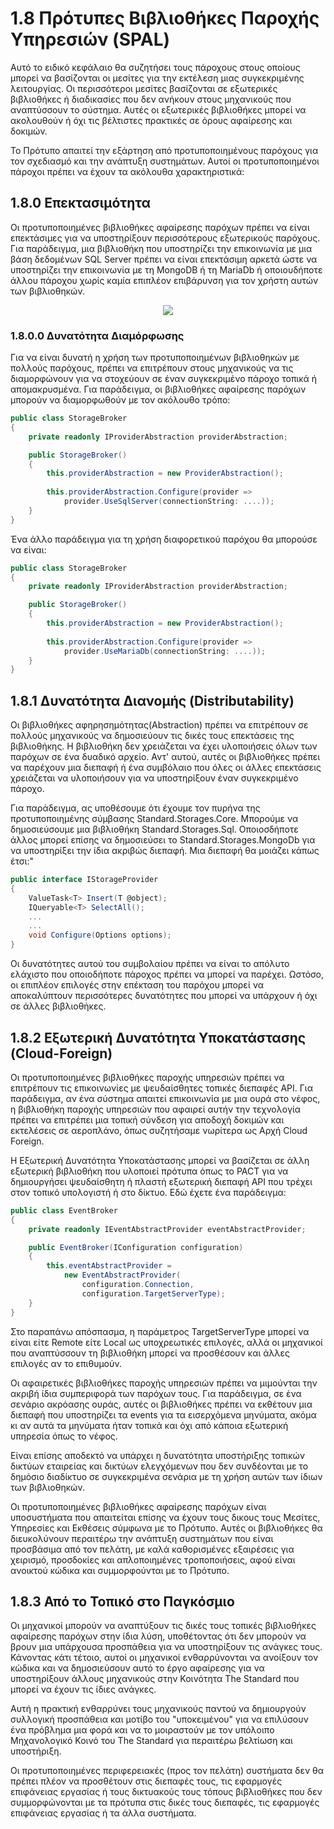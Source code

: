 # 1.8 Πρότυπες Βιβλιοθήκες Παροχής Υπηρεσιών (SPAL)
Αυτό το ειδικό κεφάλαιο θα συζητήσει τους πάροχους στους οποίους μπορεί να βασίζονται οι μεσίτες για την εκτέλεση μιας συγκεκριμένης λειτουργίας. Οι περισσότεροι μεσίτες βασίζονται σε εξωτερικές βιβλιοθήκες ή διαδικασίες που δεν ανήκουν στους μηχανικούς που αναπτύσσουν το σύστημα. Αυτές οι εξωτερικές βιβλιοθήκες μπορεί να ακολουθούν ή όχι τις βέλτιστες πρακτικές σε όρους αφαίρεσης και δοκιμών.

Το Πρότυπο απαιτεί την εξάρτηση από προτυποποιημένους παρόχους για τον σχεδιασμό και την ανάπτυξη συστημάτων. Αυτοί οι προτυποποιημένοι πάροχοι πρέπει να έχουν τα ακόλουθα χαρακτηριστικά:

## 1.8.0 Επεκτασιμότητα
Οι προτυποποιημένες βιβλιοθήκες αφαίρεσης παρόχων πρέπει να είναι επεκτάσιμες για να υποστηρίξουν περισσότερους εξωτερικούς παρόχους. Για παράδειγμα, μια βιβλιοθήκη που υποστηρίζει την επικοινωνία με μια βάση δεδομένων SQL Server πρέπει να είναι επεκτάσιμη αρκετά ώστε να υποστηρίζει την επικοινωνία με τη MongoDB ή τη MariaDb ή οποιουδήποτε άλλου πάροχου χωρίς καμία επιπλέον επιβάρυνση για τον χρήστη αυτών των βιβλιοθηκών.

<div align=center>
    <img src="https://raw.githubusercontent.com/hassanhabib/The-Standard/master/1.%20Brokers/Resources/Brokers-1.8.0.png" />
</div>

### 1.8.0.0 Δυνατότητα Διαμόρφωσης
Για να είναι δυνατή η χρήση των προτυποποιημένων βιβλιοθηκών με πολλούς παρόχους, πρέπει να επιτρέπουν στους μηχανικούς να τις διαμορφώνουν για να στοχεύουν σε έναν συγκεκριμένο πάροχο τοπικά ή απομακρυσμένα. Για παράδειγμα, οι βιβλιοθήκες αφαίρεσης παρόχων μπορούν να διαμορφωθούν με τον ακόλουθο τρόπο:

```csharp
public class StorageBroker
{
    private readonly IProviderAbstraction providerAbstraction;

    public StorageBroker()
    {
        this.providerAbstraction = new ProviderAbstraction();
        
        this.providerAbstraction.Configure(provider => 
            provider.UseSqlServer(connectionString: ....));
    }
}
```
Ένα άλλο παράδειγμα για τη χρήση διαφορετικού παρόχου θα μπορούσε να είναι:

```csharp
public class StorageBroker
{
    private readonly IProviderAbstraction providerAbstraction;

    public StorageBroker()
    {
        this.providerAbstraction = new ProviderAbstraction();
        
        this.providerAbstraction.Configure(provider =>
            provider.UseMariaDb(connectionString: ....));
    }
}
```

## 1.8.1 Δυνατότητα Διανομής (Distributability)
Οι βιβλιοθήκες αφηρησημότητας(Abstraction) πρέπει να επιτρέπουν σε πολλούς μηχανικούς να δημοσιεύουν τις δικές τους επεκτάσεις της βιβλιοθήκης. Η βιβλιοθήκη δεν χρειάζεται να έχει υλοποιήσεις όλων των παρόχων σε ένα δυαδικό αρχείο. Αντ' αυτού, αυτές οι βιβλιοθήκες πρέπει να παρέχουν μια διεπαφή ή ένα συμβόλαιο που όλες οι άλλες επεκτάσεις χρειάζεται να υλοποιήσουν για να υποστηρίξουν έναν συγκεκριμένο πάροχο.

Για παράδειγμα, ας υποθέσουμε ότι έχουμε τον πυρήνα της προτυποποιημένης σύμβασης Standard.Storages.Core. Μπορούμε να δημοσιεύσουμε μια βιβλιοθήκη Standard.Storages.Sql. Οποιοσδήποτε άλλος μπορεί επίσης να δημοσιεύσει το Standard.Storages.MongoDb για να υποστηρίξει την ίδια ακριβώς διεπαφή. Μια διεπαφή θα μοιάζει κάπως έτσι:"

```csharp
public interface IStorageProvider
{
    ValueTask<T> Insert(T @object);
    IQueryable<T> SelectAll();
    ...
    ...
    void Configure(Options options);
}
```
Οι δυνατότητες αυτού του συμβολαίου πρέπει να είναι το απόλυτο ελάχιστο που οποιοδήποτε πάροχος πρέπει να μπορεί να παρέχει. Ωστόσο, οι επιπλέον επιλογές στην επέκταση του παρόχου μπορεί να αποκαλύπτουν περισσότερες δυνατότητες που μπορεί να υπάρχουν ή όχι σε άλλες βιβλιοθήκες.

## 1.8.2 Εξωτερική Δυνατότητα Υποκατάστασης (Cloud-Foreign)
Οι προτυποποιημένες βιβλιοθήκες παροχής υπηρεσιών πρέπει να επιτρέπουν τις επικοινωνίες με ψευδαίσθητες τοπικές διεπαφές API. Για παράδειγμα, αν ένα σύστημα απαιτεί επικοινωνία με μια ουρά στο νέφος, η βιβλιοθήκη παροχής υπηρεσιών που αφαιρεί αυτήν την τεχνολογία πρέπει να επιτρέπει μια τοπική σύνδεση για αποδοχή δοκιμών και εκτελέσεις σε αεροπλάνο, όπως συζητήσαμε νωρίτερα ως Αρχή Cloud Foreign.

Η Εξωτερική Δυνατότητα Υποκατάστασης μπορεί να βασίζεται σε άλλη εξωτερική βιβλιοθήκη που υλοποιεί πρότυπα όπως το PACT για να δημιουργήσει ψευδαίσθητη ή πλαστή εξωτερική διεπαφή API που τρέχει στον τοπικό υπολογιστή ή στο δίκτυο. Εδώ έχετε ένα παράδειγμα:

```csharp
public class EventBroker
{
    private readonly IEventAbstractProvider eventAbstractProvider;

    public EventBroker(IConfiguration configuration)
    {
        this.eventAbstractProvider = 
            new EventAbstractProvider(
                configuration.Connection,
                configuration.TargetServerType);
    }
}
```
Στο παραπάνω απόσπασμα, η παράμετρος TargetServerType μπορεί να είναι είτε Remote είτε Local ως υποχρεωτικές επιλογές, αλλά οι μηχανικοί που αναπτύσσουν τη βιβλιοθήκη μπορεί να προσθέσουν και άλλες επιλογές αν το επιθυμούν.

Οι αφαιρετικές βιβλιοθήκες παροχής υπηρεσιών πρέπει να μιμούνται την ακριβή ίδια συμπεριφορά των παρόχων τους. Για παράδειγμα, σε ένα σενάριο ακρόασης ουράς, αυτές οι βιβλιοθήκες πρέπει να εκθέτουν μια διεπαφή που υποστηρίζει τα events για τα εισερχόμενα μηνύματα, ακόμα κι αν αυτά τα μηνύματα ήταν τοπικά και όχι από κάποια εξωτερική υπηρεσία όπως το νέφος.

Είναι επίσης αποδεκτό να υπάρχει η δυνατότητα υποστήριξης τοπικών δικτύων εταιρείας και δικτύων ελεγχόμενων που δεν συνδέονται με το δημόσιο διαδίκτυο σε συγκεκριμένα σενάρια με τη χρήση αυτών των ίδιων των βιβλιοθηκών.

Οι προτυποποιημένες βιβλιοθήκες αφαίρεσης παρόχων είναι υποσυστήματα που απαιτείται επίσης να έχουν τους δικους τους Μεσίτες, Υπηρεσίες και Εκθέσεις σύμφωνα με το Πρότυπο. Αυτές οι βιβλιοθήκες θα διευκολύνουν περαιτέρω την ανάπτυξη συστημάτων που είναι προσβάσιμα από τον πελάτη, με καλά καθορισμένες εξαιρέσεις για χειρισμό, προσδοκίες και απλοποιημένες τροποποιήσεις, αφού είναι ανοικτού κώδικα και συμμορφούνται με το Πρότυπο.

## 1.8.3 Από το Τοπικό στο Παγκόσμιο
Οι μηχανικοί μπορούν να αναπτύξουν τις δικές τους τοπικές βιβλιοθήκες αφαίρεσης παρόχων στην ίδια λύση, υποθέτοντας ότι δεν μπορούν να βρουν μια υπάρχουσα προσπάθεια για να υποστηρίξουν τις ανάγκες τους. Κάνοντας κάτι τέτοιο, αυτοί οι μηχανικοί ενθαρρύνονται να ανοίξουν τον κώδικα και να δημοσιεύσουν αυτό το έργο αφαίρεσης για να υποστηρίξουν άλλους μηχανικούς στην Κοινότητα The Standard που μπορεί να έχουν τις ίδιες ανάγκες.

Αυτή η πρακτική ενθαρρύνει τους μηχανικούς παντού να δημιουργούν συλλογική προσπάθεια και μοτίβο του "υποκειμένου" για να επιλύσουν ένα πρόβλημα μια φορά και να το μοιραστούν με τον υπόλοιπο Μηχανολογικό Κοινό του The Standard για περαιτέρω βελτίωση και υποστήριξη.

Οι προτυποποιημένες περιφερειακές (προς τον πελάτη) συστήματα δεν θα πρέπει πλέον να προσθέτουν στις διεπαφές τους, τις εφαρμογές επιφάνειας εργασίας ή τους δικτυακούς τους τόπους βιβλιοθήκες που δεν συμμορφώνονται με τα πρότυπα στις δικές τους διεπαφές, τις εφαρμογές επιφάνειας εργασίας ή τα άλλα συστήματα.
